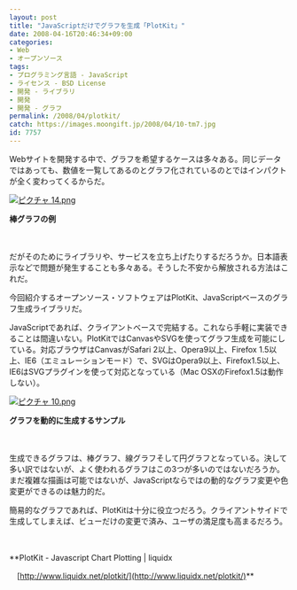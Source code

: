 ```yaml
---
layout: post
title: "JavaScriptだけでグラフを生成「PlotKit」"
date: 2008-04-16T20:46:34+09:00
categories:
- Web
- オープンソース
tags: 
- プログラミング言語 - JavaScript
- ライセンス - BSD License
- 開発 - ライブラリ
- 開発
- 開発 - グラフ
permalink: /2008/04/plotkit/
catch: https://images.moongift.jp/2008/04/10-tm7.jpg
id: 7757
---
```

Webサイトを開発する中で、グラフを希望するケースは多々ある。同じデータではあっても、数値を一覧してあるのとグラフ化されているのとではインパクトが全く変わってくるからだ。

  

[![ピクチャ 14.png](https://images.moongift.jp/2008/04/14-tm2.jpg)](https://images.moongift.jp/2008/04/142.jpg)  
  
**棒グラフの例**

  

　

  

だがそのためにライブラリや、サービスを立ち上げたりするだろうか。日本語表示などで問題が発生することも多々ある。そうした不安から解放される方法はこれだ。

  

今回紹介するオープンソース・ソフトウェアはPlotKit、JavaScriptベースのグラフ生成ライブラリだ。

  
  
<!--more-->  

JavaScriptであれば、クライアントベースで完結する。これなら手軽に実装できることは間違いない。PlotKitではCanvasやSVGを使ってグラフ生成を可能にしている。対応ブラウザはCanvasがSafari 2以上、Opera9以上、Firefox 1.5以上、IE6（エミュレーションモード）で、SVGはOpera9以上、Firefox1.5以上、IE6はSVGプラグインを使って対応となっている（Mac OSXのFirefox1.5は動作しない）。

  

[![ピクチャ 10.png](https://images.moongift.jp/2008/04/10-tm7.jpg)](https://images.moongift.jp/2008/04/107.jpg)  
  
**グラフを動的に生成するサンプル**

  

　

  

生成できるグラフは、棒グラフ、線グラフそして円グラフとなっている。決して多い訳ではないが、よく使われるグラフはこの3つが多いのではないだろうか。まだ複雑な描画は可能ではないが、JavaScriptならではの動的なグラフ変更や色変更ができるのは魅力的だ。

  

簡易的なグラフであれば、PlotKitは十分に役立つだろう。クライアントサイドで生成してしまえば、ビューだけの変更で済み、ユーザの満足度も高まるだろう。

  

　

  

**PlotKit - Javascript Chart Plotting | liquidx  
  
　[http://www.liquidx.net/plotkit/](http://www.liquidx.net/plotkit/)**

  
